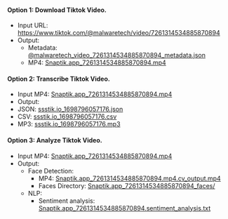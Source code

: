 #### Option 1: Download Tiktok Video. 
- Input URL: https://www.tiktok.com/@malwaretech/video/7261314534885870894
- Output: 
  - Metadata: [@malwaretech_video_7261314534885870894_metadata.json](https://github.com/jestlandia/tiktok-teller/blob/main/example_data/%40malwaretech_video_7261314534885870894_metadata.json)
  - MP4: [Snaptik.app_7261314534885870894.mp4]()

 #### Option 2: Transcribe Tiktok Video.
 - Input MP4: [Snaptik.app_7261314534885870894.mp4]()
 - Output:
  - JSON: [ssstik.io_1698796057176.json]()
  - CSV: [ssstik.io_1698796057176.csv]()
  - MP3: [ssstik.io_1698796057176.mp3]()

#### Option 3: Analyze Tiktok Video.
- Input MP4: [Snaptik.app_7261314534885870894.mp4]()
- Output: 
  - Face Detection: 
    - MP4: [Snaptik.app_7261314534885870894.mp4.cv_output.mp4]()
    - Faces Directory: [Snaptik.app_7261314534885870894_faces/]()
  - NLP:
    - Sentiment analysis: [Snaptik.app_7261314534885870894.sentiment_analysis.txt]()
